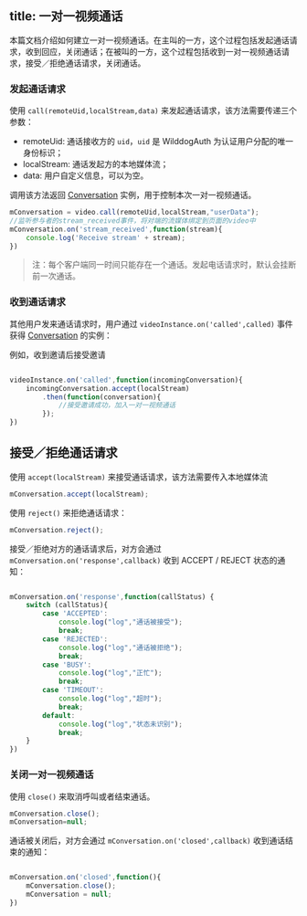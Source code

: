 title: 一对一视频通话
---

本篇文档介绍如何建立一对一视频通话。在主叫的一方，这个过程包括发起通话请求，收到回应，关闭通话；在被叫的一方，这个过程包括收到一对一视频通话请求，接受／拒绝通话请求，关闭通话。

### 发起通话请求

使用 `call(remoteUid,localStream,data)` 来发起通话请求，该方法需要传递三个参数：

* remoteUid: 通话接收方的 `uid`，`uid` 是 WilddogAuth 为认证用户分配的唯一身份标识；
* localStream: 通话发起方的本地媒体流；
* data: 用户自定义信息，可以为空。

调用该方法返回 [Conversation](/conversation/Web/api/conversation.html) 实例，用于控制本次一对一视频通话。

```javascript
mConversation = video.call(remoteUid,localStream,"userData");
//监听参与者的stream_received事件，将对端的流媒体绑定到页面的video中
mConversation.on('stream_received',function(stream){
    console.log('Receive stream' + stream);
})
```

> 注：每个客户端同一时间只能存在一个通话。发起电话请求时，默认会挂断前一次通话。

### 收到通话请求

其他用户发来通话请求时，用户通过 `videoInstance.on('called',called)` 事件获得 [Conversation](/conversation/Web/api/conversation.html) 的实例：

例如，收到邀请后接受邀请

```javascript

videoInstance.on('called',function(incomingConversation){
    incomingConversation.accept(localStream)
        .then(function(conversation){
            //接受邀请成功，加入一对一视频通话
        });
})
```

## 接受／拒绝通话请求

使用 `accept(localStream)` 来接受通话请求，该方法需要传入本地媒体流

```javascript
mConversation.accept(localStream);
```

使用 `reject()` 来拒绝通话请求：

```javascript
mConversation.reject();
```

接受／拒绝对方的通话请求后，对方会通过 `mConversation.on('response',callback)` 收到 ACCEPT / REJECT 状态的通知：

```javascript

mConversation.on('response',function(callStatus) {
    switch (callStatus){
        case 'ACCEPTED':
            console.log("log","通话被接受");
            break;
        case 'REJECTED':
            console.log("log","通话被拒绝");
            break;
        case 'BUSY':
            console.log("log","正忙");
            break;
        case 'TIMEOUT':
            console.log("log","超时");
            break;
        default:
            console.log("log","状态未识别");
            break;
    }
})
```

### 关闭一对一视频通话

使用 `close()` 来取消呼叫或者结束通话。

```javascript
mConversation.close();
mConversation=null;
```

通话被关闭后，对方会通过 `mConversation.on('closed',callback)` 收到通话结束的通知：

```javascript

mConversation.on('closed',function(){
    mConversation.close();
    mConversation = null;
})
```

